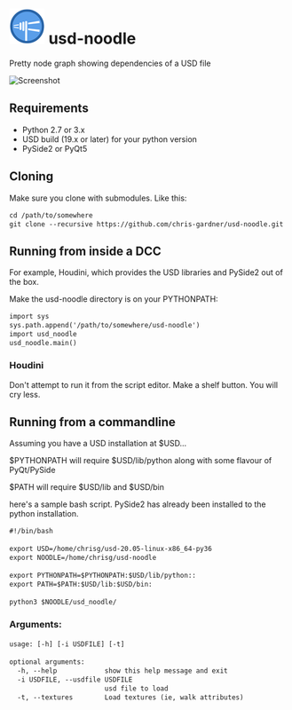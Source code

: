 #  ![Screenshot](docs/noodle_icon_64.png) usd-noodle

Pretty node graph showing dependencies of a USD file

![Screenshot](docs/usd_noodle_screenshot.png)


## Requirements

* Python 2.7 or 3.x
* USD build (19.x or later) for your python version
* PySide2 or PyQt5


## Cloning

Make sure you clone with submodules. Like this:

```
cd /path/to/somewhere
git clone --recursive https://github.com/chris-gardner/usd-noodle.git
```

## Running from inside a DCC

For example, Houdini, which provides the USD libraries and PySide2 out of the box.

Make the usd-noodle directory is on your PYTHONPATH:

```
import sys
sys.path.append('/path/to/somewhere/usd-noodle')
import usd_noodle
usd_noodle.main()
```

### Houdini
Don't attempt to run it from the script editor. Make a shelf button. You will cry less.

## Running from a commandline
Assuming you have a USD installation at $USD...

$PYTHONPATH will require $USD/lib/python along with some flavour of PyQt/PySide

$PATH will require $USD/lib and $USD/bin

here's a sample bash script. PySide2 has already been installed to the python installation.
```
#!/bin/bash

export USD=/home/chrisg/usd-20.05-linux-x86_64-py36
export NOODLE=/home/chrisg/usd-noodle

export PYTHONPATH=$PYTHONPATH:$USD/lib/python::
export PATH=$PATH:$USD/lib:$USD/bin:

python3 $NOODLE/usd_noodle/
```

### Arguments:
```
usage: [-h] [-i USDFILE] [-t]
   
optional arguments:
  -h, --help            show this help message and exit
  -i USDFILE, --usdfile USDFILE
                        usd file to load
  -t, --textures        Load textures (ie, walk attributes)
```
